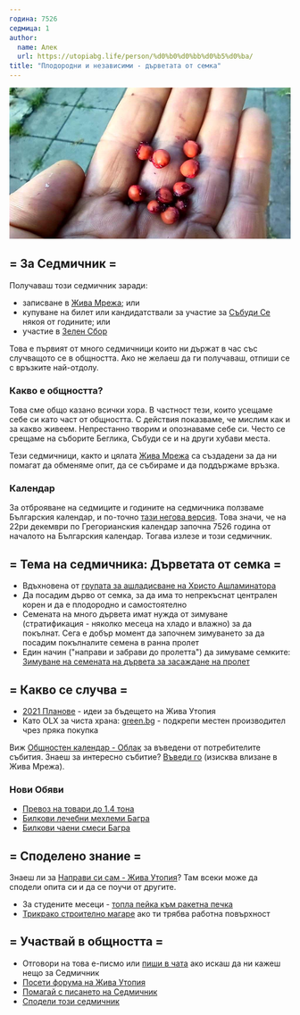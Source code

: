 ```yaml
---
година: 7526
седмица: 1
author: 
  name: Алек
  url: https://utopiabg.life/person/%d0%b0%d0%bb%d0%b5%d0%ba/
title: "Плодородни и независими - дърветата от семка"
---
```


![Ръка със семена](/images/седмичник-1-7526.jpg)

## = За Седмичник =

Получаваш този седмичник заради:
- записване в [Жива Мрежа](https://zhiva.be); или
- купуване на билет или кандидатствали за участие за [Събуди Се](https://wakeup-bg.com) някоя от годините; или
- участие в [Зелен Сбор](http://greenassn.com/)

Това е първият от много седмичници които ни държат в час със случващото се в общността. Ако не желаеш да ги получаваш, отпиши се с връзките най-отдолу.

### Какво е общността?

Това сме общо казано всички хора. В частност тези, които усещаме себе си като част от общността. С действия показваме, че мислим как и за какво живеем. Непрестанно творим и опознаваме себе си. Често се срещаме на съборите Беглика, Събуди се и на други хубави места.

Тези седмичници, както и цялата [Жива Мрежа](https://zhiva.be) са създадени за да ни помагат да обменяме опит, да се събираме и да поддържаме връзка.

### Календар

За отброяване на седмиците и годините на седмичника ползваме Българския календар, и по-точно [тази негова версия](https://bgkalendar.com/?lang=bg). Това значи, че на 22ри декември по Грегорианския календар започна 7526 година от началото на Българския календар. Тогава излезе и този седмичник.

## = Тема на седмичника: Дърветата от семка =
* Вдъхновена от [групата за ашладисване на Христо Ашламинатора](https://www.facebook.com/groups/1571876816229809)
* Да посадим дърво от семка, за да има то непрекъснат централен корен и да е плодородно и самостоятелно
* Семената на много дървета имат нужда от зимуване (стратификация - няколко месеца на хладо и влажно) за да покълнат. Сега е добър момент да започнем зимуването за да посадим покълналите семена в ранна пролет
* Един начин ("направи и забрави до пролетта") да зимуваме семките: [Зимуване на семената на дървета за засаждане на пролет](https://utopiabg.life/diy/%d0%b7%d0%b8%d0%bc%d1%83%d0%b2%d0%b0%d0%bd%d0%b5-%d0%bd%d0%b0-%d1%81%d0%b5%d0%bc%d0%b5%d0%bd%d0%b0%d1%82%d0%b0-%d0%bd%d0%b0-%d0%b4%d1%8a%d1%80%d0%b2%d0%b5%d1%82%d0%b0%d1%82%d0%b0-%d0%b7%d0%b0-%d0%b7/)

## = Какво се случва =

- [2021 Планове](https://utopiabg.life/forums/%D0%A2%D0%B5%D0%BC%D0%B0/2021-%d0%bf%d0%bb%d0%b0%d0%bd%d0%be%d0%b2%d0%b5/) - идеи за бъдещето на Жива Утопия
- Като OLX за чиста храна: [green.bg](https://green.bg) - подкрепи местен производител чрез пряка покупка

Виж [Общностен календар - Облак](https://oblak.otselo.eu/apps/calendar/p/6Fmi34fsk8did8Yb) за въведени от потребителите събития.
Знаеш за интересно събитие? [Въведи го](https://oblak.otselo.eu/apps/calendar/dayGridMonth/now#) (изисква влизане в Жива Мрежа).

### Нови Обяви

* [Превоз на товари до 1.4 тона](https://utopiabg.life/products/%d0%bf%d1%80%d0%b5%d0%b2%d0%be%d0%b7-%d0%bd%d0%b0-%d1%82%d0%be%d0%b2%d0%b0%d1%80%d0%b8-%d0%b4%d0%be-14-%d1%82%d0%be%d0%bd%d0%b0/)
* [Билкови лечебни мехлеми Багра](https://utopiabg.life/products/%d0%b1%d0%b8%d0%bb%d0%ba%d0%be%d0%b2%d0%b8-%d0%bb%d0%b5%d1%87%d0%b5%d0%b1%d0%bd%d0%b8-%d0%bc%d0%b5%d1%85%d0%bb%d0%b5%d0%bc%d0%b8-%d0%b1%d0%b0%d0%b3%d1%80%d0%b0/)
* [Билкови чаени смеси Багра](https://utopiabg.life/products/%d0%b1%d0%b8%d0%bb%d0%ba%d0%be%d0%b2%d0%b8-%d1%87%d0%b0%d0%bd%d0%b8-%d1%81%d0%bc%d0%b5%d1%81%d0%b8-%d0%b1%d0%b0%d0%b3%d1%80%d0%b0/)

## = Споделено знание =

Знаеш ли за [Направи си сам - Жива Утопия](https://utopiabg.life/%d0%bd%d0%b0%d0%bf%d1%80%d0%b0%d0%b2%d0%b8-%d1%81%d0%b8-%d1%81%d0%b0%d0%bc/)? Там всеки може да сподели опита си и да се поучи от другите. 

* За студените месеци - [топла пейка към ракетна печка](https://utopiabg.life/diy/%d1%82%d0%be%d0%bf%d0%bb%d0%b0-%d0%bf%d0%b5%d0%b9%d0%ba%d0%b0-%d0%ba%d1%8a%d0%bc-%d1%80%d0%b0%d0%ba%d0%b5%d1%82%d0%bd%d0%b0-%d0%bf%d0%b5%d1%87%d0%ba%d0%b0-%d0%b3%d0%b0%d0%bc%d0%b5%d1%80%d0%b0/)
* [Трикрако строително магаре](https://utopiabg.life/diy/%d1%82%d1%80%d0%b8%d0%ba%d1%80%d0%b0%d0%ba%d0%be-%d1%81%d1%82%d1%80%d0%be%d0%b8%d1%82%d0%b5%d0%bb%d0%bd%d0%be-%d0%bc%d0%b0%d0%b3%d0%b0%d1%80%d0%b5/) ако ти трябва работна повърхност

## = Участвай в общността =
* Отговори на това е-писмо или [пиши в чата](https://oblak.otselo.eu/call/7iuqaeci) ако искаш да ни кажеш нещо за Седмичник
* [Посети форума на Жива Утопия](https://utopiabg.life/)
* [Помагай с писането на Седмичник](https://oblak.otselo.eu/apps/deck/#/board/5/details)
* [Сподели този седмичник](https://zhiva.be/%D1%81%D0%B5%D0%B4%D0%BC%D0%B8%D1%87%D0%BD%D0%B8%D0%BA/7526-1/)
